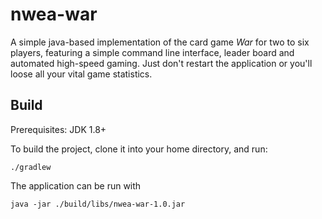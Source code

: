 # nwea-war

A simple java-based implementation of the card game _War_ for
two to six players, featuring a simple command line interface,
leader board and automated high-speed gaming.  Just don't restart
the application or you'll loose all your vital game statistics.

## Build

Prerequisites: JDK 1.8+

To build the project, clone it into your home directory, and run:

```shell
./gradlew
```

The application can be run with

```shell
java -jar ./build/libs/nwea-war-1.0.jar
```
